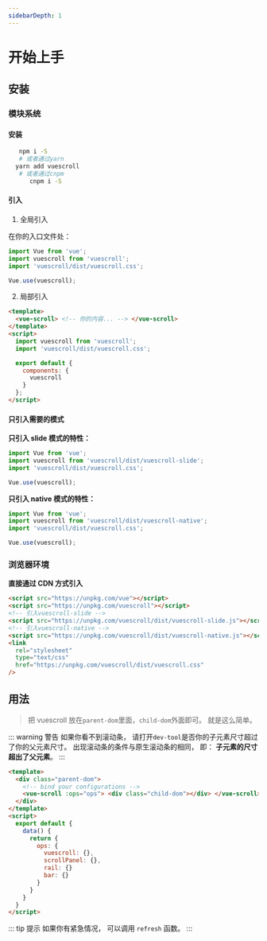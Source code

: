 ```yaml
---
sidebarDepth: 1
---
```


# 开始上手

## 安装

### 模块系统

#### 安装

```bash
   npm i -S
   # 或者通过yarn
  yarn add vuescroll
   # 或者通过cnpm
      cnpm i -S
```

#### 引入

1. 全局引入

在你的入口文件处：

```javascript
import Vue from 'vue';
import vuescroll from 'vuescroll';
import 'vuescroll/dist/vuescroll.css';

Vue.use(vuescroll);
```

2. 局部引入

```html
<template>
  <vue-scroll> <!-- 你的内容... --> </vue-scroll>
</template>
<script>
  import vuescroll from 'vuescroll';
  import 'vuescroll/dist/vuescroll.css';

  export default {
    components: {
      vuescroll
    }
  };
</script>
```

#### 只引入需要的模式

**只引入 slide 模式的特性：**

```javascript
import Vue from 'vue';
import vuescroll from 'vuescroll/dist/vuescroll-slide';
import 'vuescroll/dist/vuescroll.css';

Vue.use(vuescroll);
```

**只引入 native 模式的特性：**

```javascript
import Vue from 'vue';
import vuescroll from 'vuescroll/dist/vuescroll-native';
import 'vuescroll/dist/vuescroll.css';

Vue.use(vuescroll);
```

### 浏览器环境

**直接通过 CDN 方式引入**

```html
<script src="https://unpkg.com/vue"></script>
<script src="https://unpkg.com/vuescroll"></script>
<!-- 引入vuescroll-slide -->
<script src="https://unpkg.com/vuescroll/dist/vuescroll-slide.js"></script>
<!-- 引入vuescroll-native -->
<script src="https://unpkg.com/vuescroll/dist/vuescroll-native.js"></script>
<link
  rel="stylesheet"
  type="text/css"
  href="https://unpkg.com/vuescroll/dist/vuescroll.css"
/>
```

## 用法

> 把 vuescroll 放在`parent-dom`里面，`child-dom`外面即可。 就是这么简单。

::: warning 警告
如果你看不到滚动条， 请打开`dev-tool`是否你的子元素尺寸超过了你的父元素尺寸。 出现滚动条的条件与原生滚动条的相同， 即： **子元素的尺寸超出了父元素**。
:::

```html
<template>
  <div class="parent-dom">
    <!-- bind your configurations -->
    <vue-scroll :ops="ops"> <div class="child-dom"></div> </vue-scroll>
  </div>
</template>
<script>
  export default {
    data() {
      return {
        ops: {
          vuescroll: {},
          scrollPanel: {},
          rail: {}
          bar: {}
        }
      }
    }
  }
</script>
```

::: tip 提示
如果你有紧急情况， 可以调用 `refresh` 函数。
:::
